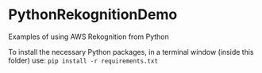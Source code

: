 # PythonRekognitionDemo
Examples of using AWS Rekognition from Python

To install the necessary Python packages, in a terminal window (inside this folder) use: `pip install -r requirements.txt`